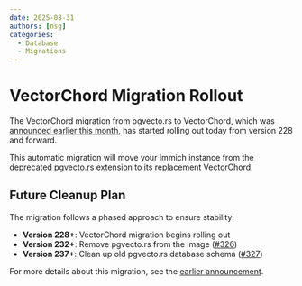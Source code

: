 ```yaml
---
date: 2025-08-31
authors: [nsg]
categories:
  - Database
  - Migrations
---
```


# VectorChord Migration Rollout

The VectorChord migration from pgvecto.rs to VectorChord, which was [announced earlier this month](01-notifications-announcement.md), has started rolling out today from version 228 and forward.

This automatic migration will move your Immich instance from the deprecated pgvecto.rs extension to its replacement VectorChord.

## Future Cleanup Plan

The migration follows a phased approach to ensure stability:

- **Version 228+**: VectorChord migration begins rolling out
- **Version 232+**: Remove pgvecto.rs from the image ([#326](https://github.com/nsg/immich-distribution/issues/326))
- **Version 237+**: Clean up old pgvecto.rs database schema ([#327](https://github.com/nsg/immich-distribution/issues/327))

For more details about this migration, see the [earlier announcement](01-notifications-announcement.md).


